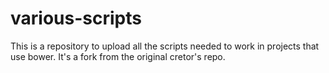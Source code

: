 # various-scripts
This is a repository to upload all the scripts needed to work in projects that use bower.
It's a fork from the original cretor's repo.
